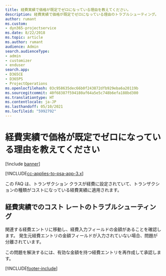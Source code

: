 ```yaml
---
title: 経費実績で価格が既定でゼロになっている理由を教えてください。
description: 経費実績で価格が既定でゼロになっている理由のトラブルシューティング。
author: rumant
ms.custom:
- dyn365-projectservice
ms.date: 8/22/2018
ms.topic: article
ms.author: rumant
audience: Admin
search.audienceType:
- admin
- customizer
- enduser
search.app:
- D365CE
- D365PS
- ProjectOperations
ms.openlocfilehash: 03c958635dec66b0f243872dfb929eba6a20119b
ms.sourcegitcommit: 40f68387f594180af64a5e5c748b6efa188bd300
ms.translationtype: HT
ms.contentlocale: ja-JP
ms.lasthandoff: 05/10/2021
ms.locfileid: "5992792"
---
```

# <a name="why-is-the-price-defaulting-to-zero-on-expense-cost-actuals"></a>経費実績で価格が既定でゼロになっている理由を教えてください

[!include [banner](../includes/psa-now-project-operations.md)]

[!INCLUDE[cc-applies-to-psa-app-3.x](../includes/cc-applies-to-psa-app-3x.md)]

この FAQ は、トランザクション クラスが経費に設定されていて、トランザクションの種類がコストになっている経費実績に適用されます。

## <a name="troubleshooting-cost-rates-on-expense-cost-actuals"></a>経費実績でのコスト レートのトラブルシューティング

関連する経費エントリに移動し、経費入力フィールドの金額があることを確認します。 発生元経費エントリの金額フィールドが入力されていない場合、問題が分離されています。
 
この問題を解決するには、有効な金額を持つ経費エントリを再作成して承認します。


[!INCLUDE[footer-include](../includes/footer-banner.md)]